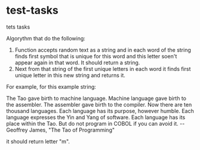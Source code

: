 # test-tasks
tets tasks

Algorythm that do the following:
1. Function accepts random text as a string and in each word of the string finds first symbol that is unique for this word and this letter soen't appear again in that word.
It should return a string.
2. Next from that string of the first unique letters in each word it finds first unique letter in this new string and returns it.

For example, for this example string:

The Tao gave birth to machine language.  Machine language gave birth
to the assembler.
The assembler gave birth to the compiler.  Now there are ten thousand
languages.
Each language has its purpose, however humble.  Each language
expresses the Yin and Yang of software.  Each language has its place within
the Tao.
But do not program in COBOL if you can avoid it.
        -- Geoffrey James, "The Tao of Programming"

it should return letter "m".
